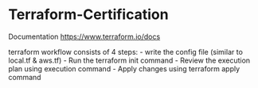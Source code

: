 # Terraform-Certification

Documentation https://www.terraform.io/docs

terraform workflow consists of 4 steps:
    - write the config file (similar to local.tf & aws.tf)
    - Run the terraform init command
    - Review the execution plan using execution command
    - Apply changes using terraform apply command